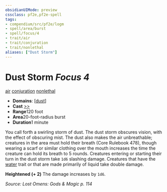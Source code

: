 ```yaml
---
obsidianUIMode: preview
cssclass: pf2e,pf2e-spell
tags:
- compendium/src/pf2e/logm
- spell/area/burst
- spell/focus/4
- trait/air
- trait/conjuration
- trait/nonlethal
aliases: ["Dust Storm"]
---
```

# Dust Storm *Focus 4*   
[air](../../rules/traits/air.md)  [conjuration](../../rules/traits/conjuration.md)  [nonlethal](../../rules/traits/nonlethal.md)  

- **Domains**: [[dust](../setting/domains.md#Dust)]
- **Cast** [>>](../../rules/core-rulebook/chapter-9-playing-the-game.md#Actions "Two-Action") 
- **Range**120 foot
- **Area**20-foot-radius burst
- **Duration**1 minute

You call forth a swirling storm of dust. The dust storm obscures vision, with the effect of obscuring mist. The dust also makes the air unbreathable; creatures in the area must hold their breath (Core Rulebook 478), though wearing a scarf or similar clothing over the mouth increases the time the creature can hold its breath to 5 rounds. Creatures entering or starting their turn in the dust storm take `1d6` slashing damage. Creatures that have the [water](../../rules/traits/water.md) trait or that are made primarily of liquid take double damage.

**Heightened (+ 2)** The damage increases by `1d6`.

*Source: Lost Omens: Gods & Magic p. 114*